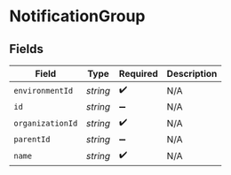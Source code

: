 # NotificationGroup


## Fields

| Field              | Type               | Required           | Description        |
| ------------------ | ------------------ | ------------------ | ------------------ |
| `environmentId`    | *string*           | :heavy_check_mark: | N/A                |
| `id`               | *string*           | :heavy_minus_sign: | N/A                |
| `organizationId`   | *string*           | :heavy_check_mark: | N/A                |
| `parentId`         | *string*           | :heavy_minus_sign: | N/A                |
| `name`             | *string*           | :heavy_check_mark: | N/A                |